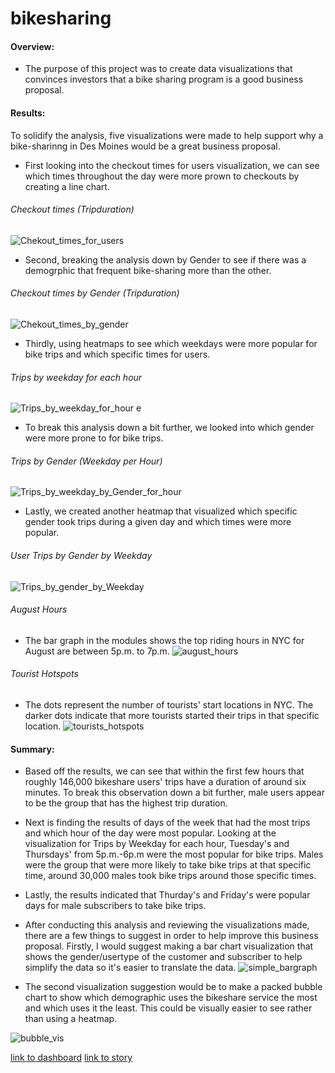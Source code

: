 # bikesharing

#### Overview:
- The purpose of this project was to create data visualizations that convinces investors that a bike sharing program is a good business proposal.

#### Results:
To solidify the analysis, five visualizations were made to help support why a bike-sharinng in Des Moines would be a great business proposal.
- First looking into the checkout times for users visualization, we can see which times throughout the day were more prown to checkouts by creating a line chart.
###### Checkout times (Tripduration)
![Chekout_times_for_users](https://user-images.githubusercontent.com/90741799/148673332-8bf5aa7c-b594-41e8-bc67-8d6af25795cf.png)

- Second, breaking the analysis down by Gender to see if there was a demogrphic that frequent bike-sharing more than the other.
###### Checkout times by Gender (Tripduration)
![Chekout_times_by_gender](https://user-images.githubusercontent.com/90741799/148673175-47be453f-4c6f-450b-9b07-f740c9e61977.png)

- Thirdly, using heatmaps to see which weekdays were more popular for bike trips and which specific times for users.
###### Trips by weekday for each hour
![Trips_by_weekday_for_hour](https://user-images.githubusercontent.com/90741799/148673222-f6af2d39-07aa-41f5-9c6c-cb91af9c176a.png)
e
- To break this analysis down a bit further, we looked into which gender were more prone to for bike trips.
###### Trips by Gender (Weekday per Hour)
![Trips_by_weekday_by_Gender_for_hour](https://user-images.githubusercontent.com/90741799/148673274-cd6cca1c-2289-4d50-9c73-8b4baa135bd4.png)

- Lastly, we created another heatmap that visualized which specific gender took trips during a given day and which times were more popular.
###### User Trips by Gender by Weekday
![Trips_by_gender_by_Weekday](https://user-images.githubusercontent.com/90741799/148673314-097dc55e-8359-4287-889a-5a60144a84eb.png)

###### August Hours
- The bar graph in the modules shows the top riding hours in NYC for August are between 5p.m. to 7p.m.
![august_hours](https://user-images.githubusercontent.com/90741799/148673533-f3d49587-403a-4fb7-a33d-6d5955107231.png)
###### Tourist Hotspots
- The dots represent the number of tourists' start locations in NYC. The darker dots indicate that more tourists started their trips in that specific location.
![tourists_hotspots](https://user-images.githubusercontent.com/90741799/148675378-13fdf53b-0e74-4837-a918-c96c83ee4d4a.png)

#### Summary:
- Based off the results, we can see that within the first few hours that roughly 146,000 bikeshare users' trips have a duration of around six minutes. To break this observation down a bit further, male users appear to be the group that has the highest trip duration.
- Next is finding the results of days of the week that had the most trips and which hour of the day were most popular. Looking at the visualization for Trips by Weekday for each hour, Tuesday's and Thursdays' from 5p.m.-6p.m were the most popular for bike trips. Males were the group that were more likely to take bike trips at that specific time, around 30,000 males took bike trips around those specific times.
- Lastly, the results indicated that Thurday's and Friday's were popular days for male subscribers to take bike trips.
- After conducting this analysis and reviewing the visualizations made, there are a few things to suggest in order to help improve this business proposal. Firstly, I would suggest making a bar chart visualization that shows the gender/usertype of the customer and subscriber to help simplify the data so it's easier to translate the data.
![simple_bargraph](https://user-images.githubusercontent.com/90741799/148675005-5dc12a01-5bc8-4dc3-8efa-e3528ae2e26f.png)

- The second visualization suggestion would be to make a packed bubble chart to show which demographic uses the bikeshare service the most and which uses it the least. This could be visually easier to see rather than using a heatmap.

![bubble_vis](https://user-images.githubusercontent.com/90741799/148675132-f8ebd12c-7f53-4b94-a8df-544ec09414bb.png)

[link to dashboard](https://public.tableau.com/app/profile/cherrelle8612/viz/BikeshareChallengeDashboard/ChallengeDashboard?publish=yes)
[link to story](https://public.tableau.com/app/profile/cherrelle8612/viz/BikeshareChallenge_16417148513860/Story1?publish=yes)

